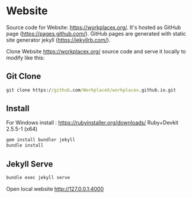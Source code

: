 # Website

Source code for Website: https://workplacex.org/. It's hosted as GitHub page (https://pages.github.com/). GitHub pages are generated with static site generator jekyll (https://jekyllrb.com/). 

Clone Website https://workplacex.org/ source code and serve it locally to modify like this:

## Git Clone
```cmd
git clone https://github.com/WorkplaceX/workplacex.github.io.git
```

## Install
For Windows install : https://rubyinstaller.org/downloads/ Ruby+Devkit 2.5.5-1 (x64)
```cmd
gem install bundler jekyll
bundle install
```

## Jekyll Serve
```cmd
bundle exec jekyll serve
```
Open local website http://127.0.0.1:4000
